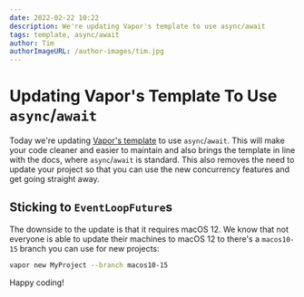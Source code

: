 ```yaml
---
date: 2022-02-22 10:22
description: We're updating Vapor's template to use async/await
tags: template, async/await
author: Tim
authorImageURL: /author-images/tim.jpg
---
```

# Updating Vapor's Template To Use `async`/`await`

Today we're updating [Vapor's template](https://github.com/vapor/template) to use `async`/`await`. This will make your code cleaner and easier to maintain and also brings the template in line with the docs, where `async`/`await` is standard. This also removes the need to update your project so that you can use the new concurrency features and get going straight away.

## Sticking to `EventLoopFuture`s

The downside to the update is that it requires macOS 12. We know that not everyone is able to update their machines to macOS 12 to there's a `macos10-15` branch you can use for new  projects:

```bash
vapor new MyProject --branch macos10-15
```

Happy coding!

